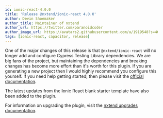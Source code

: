 ```yaml
---
id: ionic-react-4.0.0
title: 'Release @nxtend/ionic-react 4.0.0'
author: Devin Shoemaker
author_title: Maintainer of nxtend
author_url: https://twitter.com/paranoidcoder
author_image_url: https://avatars2.githubusercontent.com/u/1919548?s=460&u=e8799ad545249d59bf57b7ee35a8841825004ca0&v=4
tags: [ionic-react, capacitor, release]
---
```


One of the major changes of this release is that `@nxtend/ionic-react` will no longer add and configure Cypress Testing Library dependencies. We are big fans of the project, but maintaining the dependencies and breaking changes has become more effort than it's worth for this plugin. If you are generating a new project then I would highly recommend you configure this yourself. If you need help getting started, then please visit the [official documentation](https://testing-library.com/docs/cypress-testing-library/intro).

The latest updates from the Ionic React blank starter template have also been added to the plugin.

For information on upgrading the plugin, visit the [nxtend upgrades documentation](../docs/nxtend/upgrades).
